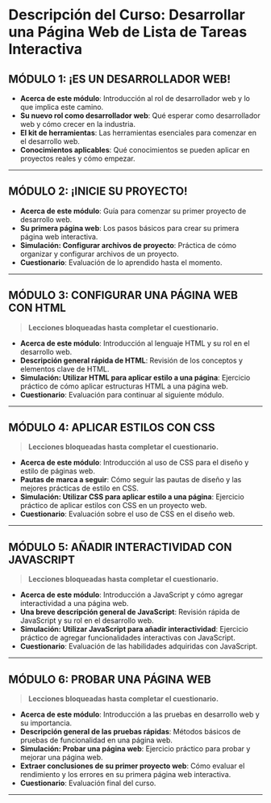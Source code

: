 # Descripción del Curso: Desarrollar una Página Web de Lista de Tareas Interactiva

## MÓDULO 1: ¡ES UN DESARROLLADOR WEB!
- **Acerca de este módulo**: Introducción al rol de desarrollador web y lo que implica este camino.
- **Su nuevo rol como desarrollador web**: Qué esperar como desarrollador web y cómo crecer en la industria.
- **El kit de herramientas**: Las herramientas esenciales para comenzar en el desarrollo web.
- **Conocimientos aplicables**: Qué conocimientos se pueden aplicar en proyectos reales y cómo empezar.

---

## MÓDULO 2: ¡INICIE SU PROYECTO!
- **Acerca de este módulo**: Guía para comenzar su primer proyecto de desarrollo web.
- **Su primera página web**: Los pasos básicos para crear su primera página web interactiva.
- **Simulación: Configurar archivos de proyecto**: Práctica de cómo organizar y configurar archivos de un proyecto.
- **Cuestionario**: Evaluación de lo aprendido hasta el momento.

---

## MÓDULO 3: CONFIGURAR UNA PÁGINA WEB CON HTML
> **Lecciones bloqueadas hasta completar el cuestionario.**

- **Acerca de este módulo**: Introducción al lenguaje HTML y su rol en el desarrollo web.
- **Descripción general rápida de HTML**: Revisión de los conceptos y elementos clave de HTML.
- **Simulación: Utilizar HTML para aplicar estilo a una página**: Ejercicio práctico de cómo aplicar estructuras HTML a una página web.
- **Cuestionario**: Evaluación para continuar al siguiente módulo.

---

## MÓDULO 4: APLICAR ESTILOS CON CSS
> **Lecciones bloqueadas hasta completar el cuestionario.**

- **Acerca de este módulo**: Introducción al uso de CSS para el diseño y estilo de páginas web.
- **Pautas de marca a seguir**: Cómo seguir las pautas de diseño y las mejores prácticas de estilo en CSS.
- **Simulación: Utilizar CSS para aplicar estilo a una página**: Ejercicio práctico de aplicar estilos con CSS en un proyecto web.
- **Cuestionario**: Evaluación sobre el uso de CSS en el diseño web.

---

## MÓDULO 5: AÑADIR INTERACTIVIDAD CON JAVASCRIPT
> **Lecciones bloqueadas hasta completar el cuestionario.**

- **Acerca de este módulo**: Introducción a JavaScript y cómo agregar interactividad a una página web.
- **Una breve descripción general de JavaScript**: Revisión rápida de JavaScript y su rol en el desarrollo web.
- **Simulación: Utilizar JavaScript para añadir interactividad**: Ejercicio práctico de agregar funcionalidades interactivas con JavaScript.
- **Cuestionario**: Evaluación de las habilidades adquiridas con JavaScript.

---

## MÓDULO 6: PROBAR UNA PÁGINA WEB
> **Lecciones bloqueadas hasta completar el cuestionario.**

- **Acerca de este módulo**: Introducción a las pruebas en desarrollo web y su importancia.
- **Descripción general de las pruebas rápidas**: Métodos básicos de pruebas de funcionalidad en una página web.
- **Simulación: Probar una página web**: Ejercicio práctico para probar y mejorar una página web.
- **Extraer conclusiones de su primer proyecto web**: Cómo evaluar el rendimiento y los errores en su primera página web interactiva.
- **Cuestionario**: Evaluación final del curso.

---
